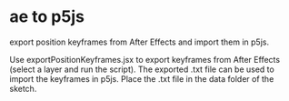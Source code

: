 # ae to p5js
export position keyframes from After Effects and import them in p5js.

Use exportPositionKeyframes.jsx to export keyframes from After Effects (select a layer and run the script).
The exported .txt file can be used to import the keyframes in p5js. Place the .txt file in the data folder of the sketch.
